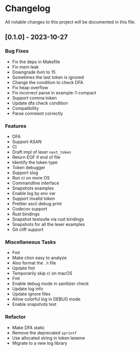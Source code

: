# Changelog

All notable changes to this project will be documented in this file.

## [0.1.0] - 2023-10-27

### Bug Fixes

- Fix the deps in Makefile
- Fix mem leak
- Downgrade llvm to 15
- Sometimes the last token is ignored
- Change the condition to check DFA
- Fix heap overflow
- Fix incorrect parse in example-1-compact
- Support comma token
- Update dfa check condition
- Compatibility
- Parse comment correctly

### Features

- DFA
- Support ASAN
- CI
- Draft impl of lexer `next_token`
- Return EOF if end of file
- Identify the token type
- Token debugger
- Support slog
- Run ci on more OS
- Commandline interface
- Snapshots examples
- Enable log by env var
- Support invalid token
- Prettier ascii debug print
- Codecov support
- Rust bindings
- Snapshot testsuite via rust bindings
- Snapshots for all the lexer examples
- Git cliff support

### Miscellaneous Tasks

- Fmt
- Make clion easy to analyze
- Also format the `.h` file
- Update fmt
- Temporarily skip ci on macOS
- Fmt
- Enable debug mode in sanitizer check
- Update log info
- Update ignore files
- Allow colorful log in DEBUG mode
- Enable snapshots test

### Refactor

- Make DFA static
- Remove the deprecated `sprintf`
- Use allocated string in token lexeme
- Migrate to a new log library

<!-- generated by git-cliff -->
